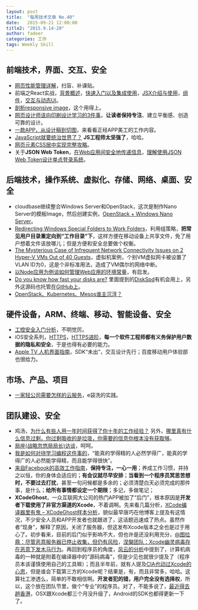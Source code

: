```yaml
---
layout: post
title:  "每周技术文章 No.40"
date:   2015-09-21 12:00:00
title2: "2015.9.14-20"
author: fadeer
categories: 工作
tags: Weekly Skill
---
```


前端技术，界面、交互、安全
----
* [网页性能管理详解](http://www.ruanyifeng.com/blog/2015/09/web-page-performance-in-depth.html)，扫盲、补课贴。
* 前端之React实战，[背景概述](http://segmentfault.com/a/1190000003745809)，[快速入门以及集成使用](http://segmentfault.com/a/1190000003745823)，[JSX介绍与使用](http://segmentfault.com/a/1190000003748270)，[组件](http://segmentfault.com/a/1190000003748289)，[交互与动态UI](http://segmentfault.com/a/1190000003748297)。
* [剖析responsive image](http://segmentfault.com/a/1190000003744572)，这个用得上。
* [网页设计师该向印刷设计学习的3件事](http://colachan.com/post/3462)，**让读者保持专注**、建立平衡感、创造可靠的设计。
* [一款APP，从设计稿到切图](http://www.woshipm.com/pd/204032.html)，来看看正经APP美工的工作内容。
* [JavaScript就要统治世界了？](http://segmentfault.com/a/1190000003767058) **JS工程师太坚强了**，哈哈。
* [网页元素CSS居中实现完整攻略](http://segmentfault.com/a/1190000003761600)。
* 关于**JSON Web Token**，[在Web应用间安全地传递信息](http://blog.leapoahead.com/2015/09/06/understanding-jwt/)，[理解使用JSON Web Token设计单点登录系统](http://blog.leapoahead.com/2015/09/07/user-authentication-with-jwt/)。

后端技术，操作系统、虚拟化、存储、网络、桌面、安全
----
* cloudbase继续整合Windows Server和OpenStack，这次是制作Nano Server的模板Image，然后创建实例，[OpenStack + Windows Nano Server](http://www.cloudbase.it/openstack-windows-nano-server/)。
* [Redirecting Windows Special Folders to Work Folders](http://blogs.technet.com/b/filecab/archive/2015/09/17/redirecting-windows-special-folders-to-work-folders.aspx)，利用组策略，**把常见用户目录重定向到“工作目录”下**，这样方便在移动设备上共享文件，免了用户想着文件该放哪儿；但是方便和安全总要做个权衡。
* [The Mysterious Case of Infrequent Network Connectivity Issues on 2 Hyper-V VMs Out of 40 Guests](https://blog.workinghardinit.work/2015/09/18/the-mysterious-case-of-infrequent-network-connectivity-issues-on-2-hyper-v-vms-out-of-40-guests/)，虚拟机案例，个别VM虚拟网卡被设置了VLAN ID为0，这是个非标准用法，造成了VM偶尔的网络中断。
* [以Node应用为例谈如何管理Web应用的环境常量](http://blog.leapoahead.com/2015/09/04/managing-env-constants/)，有启发。
* [Do you know how fast your disks are?](http://blogs.msdn.com/b/virtual_pc_guy/archive/2015/09/16/do-you-know-how-fast-your-disks-are.aspx) 里面提到的[DiskSpd](http://blogs.technet.com/b/josebda/archive/2014/10/13/diskspd-powershell-and-storage-performance-measuring-iops-throughput-and-latency-for-both-local-disks-and-smb-file-shares.aspx)有机会用上，另外这源码也托管[在GitHub上](https://github.com/microsoft/diskspd)。
* [OpenStack、Kubernetes、Mesos谁主沉浮？](http://dockone.io/article/639) 

硬件设备，ARM、终端、移动、智能设备、安全
----
<!--preview-end-->
* [工控安全入门分析](http://drops.wooyun.org/tips/8594)，不明觉厉。
* iOS安全系列，[HTTPS](http://oncenote.com/2014/10/21/Security-1-HTTPS/)，[HTTPS进阶](http://oncenote.com/2015/09/16/Security-2-HTTPS2/)，**每一个软件工程师都有义务保护用户数据的隐私和安全**，于是也得有必要的能力。
* [Apple TV 人机界面指南](http://mux.baidu.com/?p=1000189)，SDK“未出”，交互设计先行；百度移动用户体验部也很给力。

市场、产品、项目
----
* [一家轻公司需要怎样的云服务](http://www.geekpark.net/topics/213439)，e袋洗的实践。

团队建设、安全
----
* 鸡汤，[为什么有些人用一年时间获得了你十年的工作经验？](http://ourcoders.com/thread/show/6643/) 另外，[哪里真有什么信息过剩，你过剩吸收的是垃圾，你需要的信息你根本没有获取够](http://ourcoders.com/thread/show/6651/)。
* [局座(战略忽悠局局长)访谈](http://www.jfdaily.com/guonei/bw/201509/t20150914_1813776.html)，呵呵。
* [我是如何对待学习编程这件事的](http://blog.leapoahead.com/2015/08/27/how-i-learn-as-a-software-engineer/)，“能真的学得精的人必然学得广，能真的学得广的人必然能学得精，而且能学得很快”。
* [来自Facebook的高效工作指南](http://www.alibuybuy.com/posts/88425.html)，**保持专注，一心一用**；养成工作习惯，并持之以恒，你的身体会适应的；**有会议就尽早安排**；**当看到一个程序员冥思苦想时，不要过去打扰**，甚至一句问候都是多余的；必须清楚白天必须完成的那件事，是什么；**给所有事情都设定一个期限**；多记，多做笔记；
* **XCodeGhost**，一众互联网大公司的热门APP被加了“后门”，根本原因是**开发者下载使用了非官方渠道的Xcode**，不着调啊。先来看几篇分析，[XCode编译器里有鬼 – XCodeGhost样本分析](http://drops.wooyun.org/news/8864)，貌似最早唐巧在他博客上提及有这情况，不少安全人员和APP开发者也就跟进了，这话题迅速成了热点。虽然作者“现身”，解释了原因，关闭了服务器，但这发布Xcode版本之全也是过于用心了。初步看来，目前的后门似乎影响不大，但也许是还没利用充分，[@图拉鼎：尽管恶意服务器已停止收集，但仍有风险](http://www.cnbeta.com/articles/431391.htm)，[涅槃团队：Xcode幽灵病毒存在恶意下发木马行为](http://drops.wooyun.org/papers/8973)。再回到程序员的角度，[风云的分析](http://blog.codingnow.com/2015/09/xcodeghost.html)中提到了，计算机病毒的一种就是附着在编译器中的“源码病毒”，但是少见也就很少提及了（程序员本该谨慎使用自己的工具嘛）；而且半年前，就有人提及[CIA也动过Xcode的心思](https://www.schneier.com/blog/archives/2015/03/how_the_cia_mig.html)，但是谁会下载第三方的Xcode呢？结果是，有，而且非常多，哈哈。这算社工渗透么，简单的不敢相信啊。**开发者犯的错，用户完全没有选择权**，所以，这个放在团队节里，做个“专业”的程序员。对了，不能多说了，[最近得去趟香港](https://www.v2ex.com/t/221969)，OSX跟Xcode都三个月没升级了，Android的SDK也都得更新一下了。




